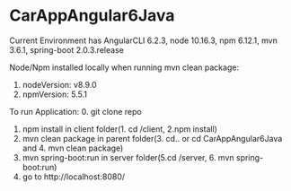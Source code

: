 # CarAppAngular6Java

Current Environment has AngularCLI 6.2.3, node 10.16.3, npm 6.12.1, mvn 3.6.1, spring-boot 2.0.3.release

Node/Npm installed locally when running mvn clean package: 
1. nodeVersion: v8.9.0
2. npmVersion: 5.5.1

To run Application:
0. git clone repo
1. npm install in client folder(1. cd /client, 2.npm install)
2. mvn clean package in parent folder(3. cd.. or cd CarAppAngular6Java and 4. mvn clean package)
3. mvn spring-boot:run in server folder(5.cd /server, 6. mvn spring-boot:run)
4. go to http://localhost:8080/

